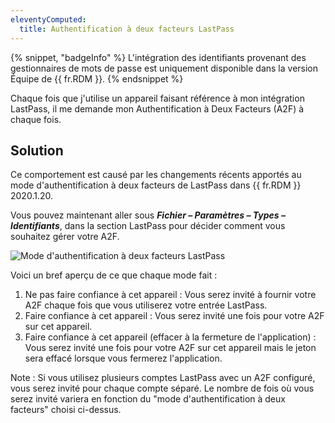 ```yaml
---
eleventyComputed:
  title: Authentification à deux facteurs LastPass
---
```

{% snippet, "badgeInfo" %}
L'intégration des identifiants provenant des gestionnaires de mots de passe est uniquement disponible dans la version Équipe de {{ fr.RDM }}.
{% endsnippet %}

Chaque fois que j'utilise un appareil faisant référence à mon intégration LastPass, il me demande mon Authentification à Deux Facteurs (A2F) à chaque fois.

## Solution

Ce comportement est causé par les changements récents apportés au mode d'authentification à deux facteurs de LastPass dans {{ fr.RDM }} 2020.1.20.

Vous pouvez maintenant aller sous ***Fichier – Paramètres – Types – Identifiants***, dans la section LastPass pour décider comment vous souhaitez gérer votre A2F.

![Mode d'authentification à deux facteurs LastPass](https://cdnweb.devolutions.net/docs/docs_en_kb_KB4000.png)

Voici un bref aperçu de ce que chaque mode fait :

1. Ne pas faire confiance à cet appareil : Vous serez invité à fournir votre A2F chaque fois que vous utiliserez votre entrée LastPass.
1. Faire confiance à cet appareil : Vous serez invité une fois pour votre A2F sur cet appareil.
1. Faire confiance à cet appareil (effacer à la fermeture de l'application) : Vous serez invité une fois pour votre A2F sur cet appareil mais le jeton sera effacé lorsque vous fermerez l'application.

Note : Si vous utilisez plusieurs comptes LastPass avec un A2F configuré, vous serez invité pour chaque compte séparé. Le nombre de fois où vous serez invité variera en fonction du "mode d'authentification à deux facteurs" choisi ci-dessus.
